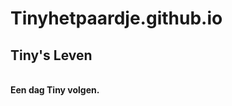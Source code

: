 # Tinyhetpaardje.github.io
<head>
<h2>Tiny's Leven</h2>
</head>
<body>
  <br>     
 <b>Een dag Tiny volgen.</b>
<p></p>
</body>
